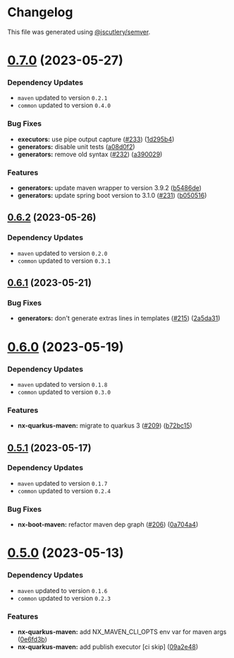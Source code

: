 # Changelog

This file was generated using [@jscutlery/semver](https://github.com/jscutlery/semver).

# [0.7.0](https://github.com/khalilou88/jnxplus/compare/nx-quarkus-maven-0.6.2...nx-quarkus-maven-0.7.0) (2023-05-27)

### Dependency Updates

* `maven` updated to version `0.2.1`
* `common` updated to version `0.4.0`

### Bug Fixes

* **executors:** use pipe output capture ([#233](https://github.com/khalilou88/jnxplus/issues/233)) ([1d295b4](https://github.com/khalilou88/jnxplus/commit/1d295b4548a2b2cbdeb4c7fbb5ceb4fb73a830d8))
* **generators:** disable unit tests ([a08d0f2](https://github.com/khalilou88/jnxplus/commit/a08d0f2cd396f6f7dddbb41e0bcd532a8a800778))
* **generators:** remove old syntax ([#232](https://github.com/khalilou88/jnxplus/issues/232)) ([a390029](https://github.com/khalilou88/jnxplus/commit/a39002963b2c66a1295fa42925b76994a24748c3))


### Features

* **generators:** update maven wrapper to version 3.9.2 ([b5486de](https://github.com/khalilou88/jnxplus/commit/b5486ded2f418a606d2f4ca957cbd97ed4956596))
* **generators:** update spring boot version to 3.1.0 ([#231](https://github.com/khalilou88/jnxplus/issues/231)) ([b050516](https://github.com/khalilou88/jnxplus/commit/b0505163fde06fbcf355a97a75e675c0c5fe8bc3))



## [0.6.2](https://github.com/khalilou88/jnxplus/compare/nx-quarkus-maven-0.6.1...nx-quarkus-maven-0.6.2) (2023-05-26)

### Dependency Updates

* `maven` updated to version `0.2.0`
* `common` updated to version `0.3.1`


## [0.6.1](https://github.com/khalilou88/jnxplus/compare/nx-quarkus-maven-0.6.0...nx-quarkus-maven-0.6.1) (2023-05-21)


### Bug Fixes

* **generators:** don't generate extras lines in templates ([#215](https://github.com/khalilou88/jnxplus/issues/215)) ([2a5da31](https://github.com/khalilou88/jnxplus/commit/2a5da31470aedb7658e9283555c89f1d28782e06))



# [0.6.0](https://github.com/khalilou88/jnxplus/compare/nx-quarkus-maven-0.5.1...nx-quarkus-maven-0.6.0) (2023-05-19)

### Dependency Updates

* `maven` updated to version `0.1.8`
* `common` updated to version `0.3.0`

### Features

* **nx-quarkus-maven:** migrate to quarkus 3 ([#209](https://github.com/khalilou88/jnxplus/issues/209)) ([b72bc15](https://github.com/khalilou88/jnxplus/commit/b72bc15c7426c33095cf2da14e7178d7b042557c))



## [0.5.1](https://github.com/khalilou88/jnxplus/compare/nx-quarkus-maven-0.5.0...nx-quarkus-maven-0.5.1) (2023-05-17)

### Dependency Updates

* `maven` updated to version `0.1.7`
* `common` updated to version `0.2.4`

### Bug Fixes

* **nx-boot-maven:** refactor maven dep graph ([#206](https://github.com/khalilou88/jnxplus/issues/206)) ([0a704a4](https://github.com/khalilou88/jnxplus/commit/0a704a4acbfa1db93a072b37a8c2db0e3ea275ce))



# [0.5.0](https://github.com/khalilou88/jnxplus/compare/nx-quarkus-maven-0.4.4...nx-quarkus-maven-0.5.0) (2023-05-13)

### Dependency Updates

- `maven` updated to version `0.1.6`
- `common` updated to version `0.2.3`

### Features

- **nx-quarkus-maven:** add NX_MAVEN_CLI_OPTS env var for maven args ([0e6fd3b](https://github.com/khalilou88/jnxplus/commit/0e6fd3b10a398db7ebbcfee15134dd137c5c15d2))
- **nx-quarkus-maven:** add publish executor [ci skip] ([09a2e48](https://github.com/khalilou88/jnxplus/commit/09a2e488d9e5a540111b5bdb27b6ca331ee3bb93))

